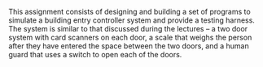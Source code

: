 This assignment consists of designing and building a set of programs to simulate a building entry 
controller system and provide a testing harness. The system is similar to that discussed during the 
lectures – a two door system with card scanners on each door, a scale that weighs the person after 
they have entered the space between the two doors, and a human guard that uses a switch to open 
each of the doors.
